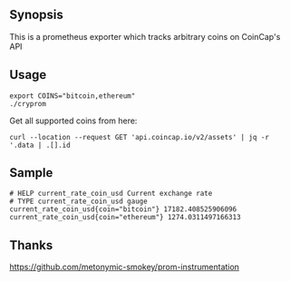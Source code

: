 ## Synopsis

This is a prometheus exporter which tracks arbitrary coins on CoinCap's API

## Usage

```
export COINS="bitcoin,ethereum"
./cryprom
```

Get all supported coins from here:
```
curl --location --request GET 'api.coincap.io/v2/assets' | jq -r '.data | .[].id
```

## Sample
```
# HELP current_rate_coin_usd Current exchange rate
# TYPE current_rate_coin_usd gauge
current_rate_coin_usd{coin="bitcoin"} 17182.408525906096
current_rate_coin_usd{coin="ethereum"} 1274.0311497166313
```

## Thanks

<https://github.com/metonymic-smokey/prom-instrumentation>
